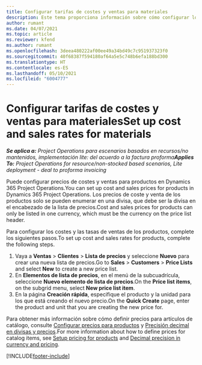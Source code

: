 ```yaml
---
title: Configurar tarifas de costes y ventas para materiales
description: Este tema proporciona información sobre cómo configurar los costes y las tasas de ventas de los materiales utilizados en los proyectos.
author: rumant
ms.date: 04/07/2021
ms.topic: article
ms.reviewer: kfend
ms.author: rumant
ms.openlocfilehash: 3deea480222af00ee49a34bd49c7c951937323f0
ms.sourcegitcommit: 40f68387f594180af64a5e5c748b6efa188bd300
ms.translationtype: HT
ms.contentlocale: es-ES
ms.lasthandoff: 05/10/2021
ms.locfileid: "6004777"
---
```

# <a name="set-up-cost-and-sales-rates-for-materials"></a><span data-ttu-id="4cb68-103">Configurar tarifas de costes y ventas para materiales</span><span class="sxs-lookup"><span data-stu-id="4cb68-103">Set up cost and sales rates for materials</span></span>

<span data-ttu-id="4cb68-104">_**Se aplica a:** Project Operations para escenarios basados en recursos/no mantenidos, implementación lite: del acuerdo a la factura proforma_</span><span class="sxs-lookup"><span data-stu-id="4cb68-104">_**Applies To:** Project Operations for resource/non-stocked based scenarios, Lite deployment - deal to proforma invoicing_</span></span>

<span data-ttu-id="4cb68-105">Puede configurar precios de costes y ventas para productos en Dynamics 365 Project Operations.</span><span class="sxs-lookup"><span data-stu-id="4cb68-105">You can set up cost and sales prices for products in Dynamics 365 Project Operations.</span></span> <span data-ttu-id="4cb68-106">Los precios de coste y venta de los productos solo se pueden enumerar en una divisa, que debe ser la divisa en el encabezado de la lista de precios.</span><span class="sxs-lookup"><span data-stu-id="4cb68-106">Cost and sales prices for products can only be listed in one currency, which must be the currency on the price list header.</span></span>

<span data-ttu-id="4cb68-107">Para configurar los costes y las tasas de ventas de los productos, complete los siguientes pasos.</span><span class="sxs-lookup"><span data-stu-id="4cb68-107">To set up cost and sales rates for products, complete the following steps.</span></span> 

1. <span data-ttu-id="4cb68-108">Vaya a **Ventas** > **Clientes** > **Lista de precios** y seleccione **Nuevo** para crear una nueva lista de precios.</span><span class="sxs-lookup"><span data-stu-id="4cb68-108">Go to **Sales** > **Customers** > **Price Lists** and select **New** to create a new price list.</span></span> 
2. <span data-ttu-id="4cb68-109">En **Elementos de lista de precios**, en el menú de la subcuadrícula, seleccione **Nuevo elemento de lista de precios**.</span><span class="sxs-lookup"><span data-stu-id="4cb68-109">On the **Price list items**, on the subgrid menu, select **New price list item**.</span></span> 
3. <span data-ttu-id="4cb68-110">En la página **Creación rápida**, especifique el producto y la unidad para los que está creando el nuevo precio.</span><span class="sxs-lookup"><span data-stu-id="4cb68-110">On the **Quick Create** page, enter the product and unit that you are creating the new price for.</span></span>

<span data-ttu-id="4cb68-111">Para obtener más información sobre cómo definir precios para artículos de catálogo, consulte [Configurar precios para productos](/dynamics365/sales-enterprise/create-price-lists-price-list-items-define-pricing-products.md) y [Precisión decimal en divisas y precios](/dynamics365/sales-enterprise/decimal-precision-currency-pricing.md).</span><span class="sxs-lookup"><span data-stu-id="4cb68-111">For more information about how to define prices for catalog items, see [Setup pricing for products](/dynamics365/sales-enterprise/create-price-lists-price-list-items-define-pricing-products.md) and [Decimal precision in currency and pricing](/dynamics365/sales-enterprise/decimal-precision-currency-pricing.md).</span></span>

[!INCLUDE[footer-include](../includes/footer-banner.md)]
